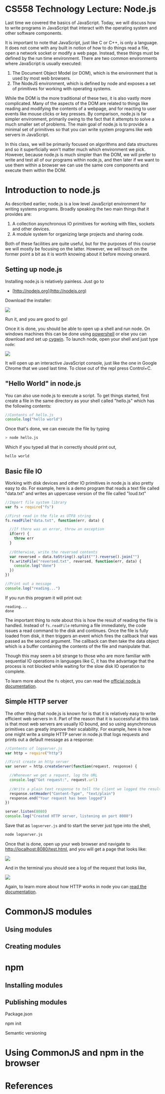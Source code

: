 CS558 Technology Lecture: Node.js
=================================
Last time we covered the basics of JavaScript.  Today, we will discuss how to write programs in JavaScript that interact with the operating system and other software components.

It is important to note that JavaScript, just like C or C++, is only a language.  It does not come with any built in notion of how to do things read a file, open a network socket or modify a web page.  Instead, these things must be defined by the run time environment.  There are two common environments where JavaScript is usually executed:

1.  The Document Object Model (or DOM), which is the environment that is used by most web browsers.
2.  The NodeJS environment, which is defined by node and exposes a set of primitives for working with operating systems.

While the DOM is the more traditional of these two, it is also vastly more complicated.  Many of the aspects of the DOM are related to things like reading and modifying the contents of a webpage, and for reacting to user events like mouse clicks or key presses.  By comparison, node.js is far simpler environment, primarily owing to the fact that it attempts to solve a much smaller set of problems.  The main goal of node.js is to provide a minimal set of primitives so that you can write system programs like web servers in JavaScript.

In this class, we will be primarily focused on algorithms and data structures and so it superficially won't matter much which environment we pick.  However, because node.js is much simpler than the DOM, we will prefer to write and test all of our programs within node.js, and then later if we want to use them within a browser we can use the same core components and execute them within the DOM.

# Introduction to node.js
As described earlier, node.js is a low level JavaScript environment for writing systems programs.  Broadly speaking the two main things that it provides are:

1.  A collection asynchronous IO primitives for working with files, sockets and other devices.
2.  A module system for organizing large projects and sharing code.

Both of these facilities are quite useful, but for the purposes of this course we will mostly be focusing on the latter.  However, we will touch on the former point a bit as it is worth knowing about it before moving onward.

## Setting up node.js
Installing node.js is relatively painless.  Just go to

* [http://nodejs.org](http://nodejs.org)

Download the installer:

<img src=lecture2/downloadnode.png>

Run it, and you are good to go!

Once it is done, you should be able to open up a shell and run node.  On windows machines this can be done using [powershell](http://en.wikipedia.org/wiki/Windows_PowerShell) or else you can download and set up [cygwin](http://www.cygwin.com/).  To launch node, open your shell and just type `node`:

<img src=lecture2/runnode.png>

It will open up an interactive JavaScript console, just like the one in Google Chrome that we used last time.  To close out of the repl press Control+C.

## "Hello World" in node.js
You can also use node.js to execute a script.  To get things started, first create a file in the same directory as your shell called "hello.js" which has the following contents:

```javascript
//Contents of hello.js
console.log("hello world")
```

Once that's done, we can execute the file by typing

```sh
> node hello.js
```

Which if you typed all that in correctly should print out,

```
hello world
```

## Basic file IO
Working with disk devices and other IO primitives in node.js is also pretty easy to do.  For example, here is a demo program that reads a text file called "data.txt" and writes an uppercase version of the file called "loud.txt"

```javascript
//Import file system library
var fs = require("fs")

//First read in the file as UTF8 string
fs.readFile("data.txt", function(err, data) {

  //If there was an error, throw an exception
  if(err) {
    throw err
  }
  
  //Otherwise, write the reversed contents
  var reversed = data.toString().split("").reverse().join("")
  fs.writeFile("reversed.txt", reversed, function(err, data) {
    console.log("done")
  })
})

//Print out a message
console.log("reading...")
```

If you run this program it will print out:

```
reading...
done
```

The important thing to note about this is how the result of reading the file is handled.  Instead of `fs.readFile` returning a file immediately, the code issues a read command to the disk and continues.  Once the file is fully loaded from disk, it then triggers an event which fires the callback that was passed as the second argument.  The callback can then take the data object which is a buffer containing the contents of the file and manipulate that.

Though this may seem a bit strange to those who are more familiar with sequential IO operations in languages like C, it has the advantage that the process is not blocked while waiting for the slow disk IO operation to complete.

To learn more about the `fs` object, you can read the [official node.js documentation](http://nodejs.org/api/fs.html).

## Simple HTTP server
The other thing that node.js is known for is that it is relatively easy to write efficient web servers in it.  Part of the reason that it is successful at this task is that most web servers are usually IO bound, and so using asynchronous primitives can greatly improve their scalability.  For example, here is how one might write a simple HTTP server in node.js that logs requests and prints out a default message as a response:

```javascript
//Contents of logserver.js
var http = require("http")

//First create an http server
var server = http.createServer(function(request, response) {

  //Whenever we get a request, log the URL
  console.log("Got request:", request.url)
  
  //Write a plain text response to tell the client we logged the result
  response.setHeader("Content-Type", "text/plain")
  response.end("Your request has been logged")
})

server.listen(8080)
console.log("Created HTTP server, listening on port 8080")
````

Save that as `logserver.js` and to start the server just type into the shell,

```sh
node logserver.js
```

Once that is done, open up your web browser and navigate to [http://localhost:8080/test.html](http://localhost:8080/test.html), and you will get a page that looks like:

<img src=lecture2/serverpage.png>

And in the terminal you should see a log of the request that looks like,

<img src=lecture2/serverlog.png>

Again, to learn more about how HTTP works in node you can [read the documentation](http://nodejs.org/api/http.html).

# CommonJS modules

## Using modules

## Creating modules


# npm

## Installing modules

## Publishing modules

Package.json

npm init

Semantic versioning




# Using CommonJS and npm in the browser



# References

